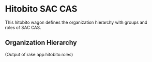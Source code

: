 # Hitobito SAC CAS

This hitobito wagon defines the organization hierarchy with groups and roles
of SAC CAS.


## Organization Hierarchy


(Output of rake app:hitobito:roles)
